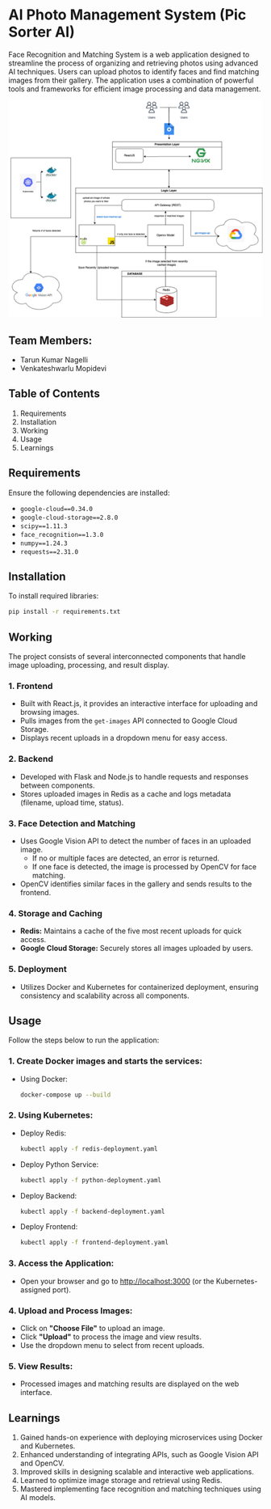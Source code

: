 # AI Photo Management System (Pic Sorter AI)

Face Recognition and Matching System is a web application designed to streamline the process of organizing and retrieving photos using advanced AI techniques. Users can upload photos to identify faces and find matching images from their gallery. The application uses a combination of powerful tools and frameworks for efficient image processing and data management.

![ Design](backend/design.png)

## Team Members:
- Tarun Kumar Nagelli
- Venkateshwarlu Mopidevi

## Table of Contents
1. Requirements
2. Installation
3. Working
4. Usage
5. Learnings

## Requirements
Ensure the following dependencies are installed:

- `google-cloud==0.34.0`
- `google-cloud-storage==2.8.0`
- `scipy==1.11.3`
- `face_recognition==1.3.0`
- `numpy==1.24.3`
- `requests==2.31.0`

## Installation
To install required libraries:

```bash
pip install -r requirements.txt
```

## Working
The project consists of several interconnected components that handle image uploading, processing, and result display.

### 1. **Frontend**
- Built with React.js, it provides an interactive interface for uploading and browsing images.
- Pulls images from the `get-images` API connected to Google Cloud Storage.
- Displays recent uploads in a dropdown menu for easy access.

### 2. **Backend**
- Developed with Flask and Node.js to handle requests and responses between components.
- Stores uploaded images in Redis as a cache and logs metadata (filename, upload time, status).

### 3. **Face Detection and Matching**
- Uses Google Vision API to detect the number of faces in an uploaded image.
  - If no or multiple faces are detected, an error is returned.
  - If one face is detected, the image is processed by OpenCV for face matching.
- OpenCV identifies similar faces in the gallery and sends results to the frontend.

### 4. **Storage and Caching**
- **Redis:** Maintains a cache of the five most recent uploads for quick access.
- **Google Cloud Storage:** Securely stores all images uploaded by users.

### 5. **Deployment**
- Utilizes Docker and Kubernetes for containerized deployment, ensuring consistency and scalability across all components.

## Usage
Follow the steps below to run the application:

### 1. **Create Docker images and starts the services:**

- Using Docker:
  ```bash
  docker-compose up --build
  ```

### 2. **Using Kubernetes:**

- Deploy Redis:
  ```bash
  kubectl apply -f redis-deployment.yaml
  ```

- Deploy Python Service:
  ```bash
  kubectl apply -f python-deployment.yaml
  ```
- Deploy Backend:
  ```bash
  kubectl apply -f backend-deployment.yaml
  ```
- Deploy Frontend:
  ```bash
  kubectl apply -f frontend-deployment.yaml
  ```

### 3. **Access the Application:**

- Open your browser and go to [http://localhost:3000](http://localhost:3000) (or the Kubernetes-assigned port).

### 4. **Upload and Process Images:**

- Click on **"Choose File"** to upload an image.
- Click **"Upload"** to process the image and view results.
- Use the dropdown menu to select from recent uploads.

### 5. **View Results:**

- Processed images and matching results are displayed on the web interface.

## Learnings

1. Gained hands-on experience with deploying microservices using Docker and Kubernetes.
2. Enhanced understanding of integrating APIs, such as Google Vision API and OpenCV.
3. Improved skills in designing scalable and interactive web applications.
4. Learned to optimize image storage and retrieval using Redis.
5. Mastered implementing face recognition and matching techniques using AI models.



